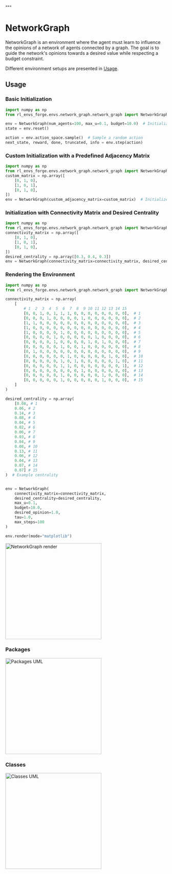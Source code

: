 """
# NetworkGraph

NetworkGraph is an environment where the agent must learn to influence the opinions of a network of agents connected by a graph. The goal is to guide the network's opinions towards a desired value while respecting a budget constraint.

Different environment setups are presented in [Usage](#usage).

## Usage

### Basic Initialization

```python
import numpy as np
from rl_envs_forge.envs.network_graph.network_graph import NetworkGraph

env = NetworkGraph(num_agents=100, max_u=0.1, budget=10.0)  # Initialize with 100 agents
state = env.reset()

action = env.action_space.sample()  # Sample a random action
next_state, reward, done, truncated, info = env.step(action)
```

### Custom Initialization with a Predefined Adjacency Matrix
```python
import numpy as np
from rl_envs_forge.envs.network_graph.network_graph import NetworkGraph
custom_matrix = np.array([
    [0, 1, 0],
    [1, 0, 1],
    [0, 1, 0],
])
env = NetworkGraph(custom_adjacency_matrix=custom_matrix)  # Initialize with a custom adjacency matrix
```

### Initialization with Connectivity Matrix and Desired Centrality
```python
import numpy as np
from rl_envs_forge.envs.network_graph.network_graph import NetworkGraph
connectivity_matrix = np.array([
    [0, 1, 0],
    [1, 0, 1],
    [0, 1, 0],
])
desired_centrality = np.array([0.3, 0.4, 0.3])
env = NetworkGraph(connectivity_matrix=connectivity_matrix, desired_centrality=desired_centrality)
```

### Rendering the Environment
```python
import numpy as np
from rl_envs_forge.envs.network_graph.network_graph import NetworkGraph

connectivity_matrix = np.array(
    [
        # 1  2  3  4  5  6  7  8  9 10 11 12 13 14 15
        [0, 0, 1, 0, 1, 1, 1, 0, 0, 0, 0, 0, 0, 0, 0],  # 1
        [0, 0, 0, 1, 0, 0, 0, 0, 1, 0, 0, 0, 0, 0, 0],  # 2
        [1, 1, 0, 0, 0, 0, 0, 0, 0, 0, 0, 0, 0, 0, 0],  # 3
        [1, 0, 0, 0, 0, 0, 0, 0, 0, 0, 0, 0, 0, 0, 0],  # 4
        [1, 0, 0, 0, 0, 1, 0, 0, 0, 0, 0, 0, 0, 0, 0],  # 5
        [0, 0, 0, 0, 1, 0, 0, 0, 0, 0, 1, 0, 0, 0, 0],  # 6
        [0, 0, 0, 0, 1, 0, 0, 0, 0, 1, 0, 1, 0, 0, 0],  # 7
        [0, 0, 0, 0, 0, 1, 0, 0, 1, 0, 0, 0, 0, 0, 0],  # 8
        [0, 1, 0, 0, 0, 0, 0, 0, 0, 0, 0, 0, 0, 0, 0],  # 9
        [0, 0, 0, 0, 0, 0, 1, 0, 0, 0, 0, 0, 1, 0, 0],  # 10
        [0, 0, 0, 0, 0, 1, 0, 1, 0, 0, 0, 0, 0, 1, 0],  # 11
        [0, 0, 0, 0, 0, 1, 1, 0, 0, 0, 0, 0, 0, 0, 1],  # 12
        [0, 0, 0, 0, 0, 0, 0, 0, 1, 0, 0, 0, 0, 0, 0],  # 13
        [0, 0, 0, 0, 0, 1, 0, 0, 0, 0, 0, 1, 0, 0, 0],  # 14
        [0, 0, 0, 0, 0, 1, 0, 0, 0, 0, 0, 1, 0, 0, 0],  # 15
    ]
)

desired_centrality = np.array(
    [0.08, # 1
    0.06, # 2
    0.14, # 3
    0.08, # 4
    0.04, # 5
    0.02, # 6
    0.06, # 7
    0.03, # 8
    0.04, # 9
    0.08, # 10
    0.13, # 11
    0.06, # 12
    0.04, # 13
    0.07, # 14
    0.07] # 15
)  # Example centrality


env = NetworkGraph(
    connectivity_matrix=connectivity_matrix,
    desired_centrality=desired_centrality,
    max_u=0.1,
    budget=10.0,
    desired_opinion=1.0,
    tau=1.0,
    max_steps=100
)

env.render(mode="matplotlib")
```

<img src="../../../../docs/figures/network_graph/example.png" alt="NetworkGraph render" width="300">

### Packages

<img src="../../../docs/diagrams/network_graph/packages_network_graph.png" alt="Packages UML" width="300">

### Classes

<img src="../../../docs/diagrams/network_graph/classes_network_graph.png" alt="Classes UML" width="300">